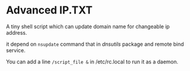 Advanced IP.TXT
===============

A tiny shell script which can update domain name for changeable ip address.

it depend on `nsupdate` command that in *dnsutils* package and remote bind service.

You can add a line `/script_file &` in /etc/rc.local to run it as a daemon.


